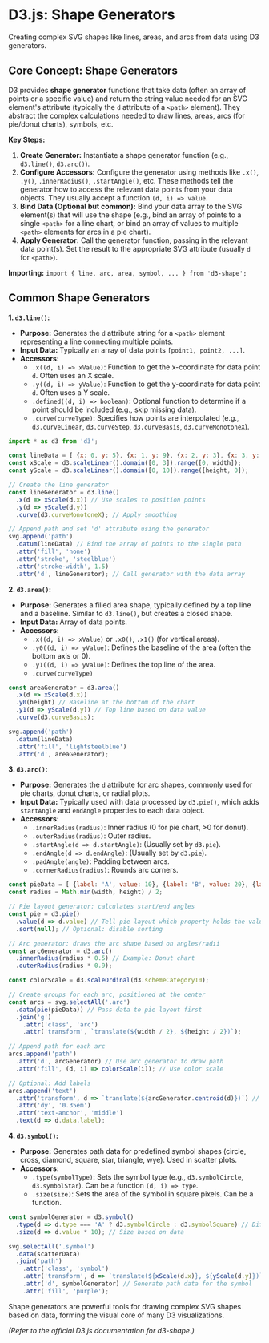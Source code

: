 # D3.js: Shape Generators

Creating complex SVG shapes like lines, areas, and arcs from data using D3 generators.

## Core Concept: Shape Generators

D3 provides **shape generator** functions that take data (often an array of points or a specific value) and return the string value needed for an SVG element's attribute (typically the `d` attribute of a `<path>` element). They abstract the complex calculations needed to draw lines, areas, arcs (for pie/donut charts), symbols, etc.

**Key Steps:**

1.  **Create Generator:** Instantiate a shape generator function (e.g., `d3.line()`, `d3.arc()`).
2.  **Configure Accessors:** Configure the generator using methods like `.x()`, `.y()`, `.innerRadius()`, `.startAngle()`, etc. These methods tell the generator how to access the relevant data points from your data objects. They usually accept a function `(d, i) => value`.
3.  **Bind Data (Optional but common):** Bind your data array to the SVG element(s) that will use the shape (e.g., bind an array of points to a single `<path>` for a line chart, or bind an array of values to multiple `<path>` elements for arcs in a pie chart).
4.  **Apply Generator:** Call the generator function, passing in the relevant data point(s). Set the result to the appropriate SVG attribute (usually `d` for `<path>`).

**Importing:** `import { line, arc, area, symbol, ... } from 'd3-shape';`

## Common Shape Generators

**1. `d3.line()`:**

*   **Purpose:** Generates the `d` attribute string for a `<path>` element representing a line connecting multiple points.
*   **Input Data:** Typically an array of data points `[point1, point2, ...]`.
*   **Accessors:**
    *   `.x((d, i) => xValue)`: Function to get the x-coordinate for data point `d`. Often uses an X scale.
    *   `.y((d, i) => yValue)`: Function to get the y-coordinate for data point `d`. Often uses a Y scale.
    *   `.defined((d, i) => boolean)`: Optional function to determine if a point should be included (e.g., skip missing data).
    *   `.curve(curveType)`: Specifies how points are interpolated (e.g., `d3.curveLinear`, `d3.curveStep`, `d3.curveBasis`, `d3.curveMonotoneX`).

```javascript
import * as d3 from 'd3';

const lineData = [ {x: 0, y: 5}, {x: 1, y: 9}, {x: 2, y: 3}, {x: 3, y: 7} ];
const xScale = d3.scaleLinear().domain([0, 3]).range([0, width]);
const yScale = d3.scaleLinear().domain([0, 10]).range([height, 0]);

// Create the line generator
const lineGenerator = d3.line()
  .x(d => xScale(d.x)) // Use scales to position points
  .y(d => yScale(d.y))
  .curve(d3.curveMonotoneX); // Apply smoothing

// Append path and set 'd' attribute using the generator
svg.append('path')
  .datum(lineData) // Bind the array of points to the single path
  .attr('fill', 'none')
  .attr('stroke', 'steelblue')
  .attr('stroke-width', 1.5)
  .attr('d', lineGenerator); // Call generator with the data array
```

**2. `d3.area()`:**

*   **Purpose:** Generates a filled area shape, typically defined by a top line and a baseline. Similar to `d3.line()`, but creates a closed shape.
*   **Input Data:** Array of data points.
*   **Accessors:**
    *   `.x((d, i) => xValue)` or `.x0()`, `.x1()` (for vertical areas).
    *   `.y0((d, i) => yValue)`: Defines the baseline of the area (often the bottom axis or 0).
    *   `.y1((d, i) => yValue)`: Defines the top line of the area.
    *   `.curve(curveType)`

```javascript
const areaGenerator = d3.area()
  .x(d => xScale(d.x))
  .y0(height) // Baseline at the bottom of the chart
  .y1(d => yScale(d.y)) // Top line based on data value
  .curve(d3.curveBasis);

svg.append('path')
  .datum(lineData)
  .attr('fill', 'lightsteelblue')
  .attr('d', areaGenerator);
```

**3. `d3.arc()`:**

*   **Purpose:** Generates the `d` attribute for arc shapes, commonly used for pie charts, donut charts, or radial plots.
*   **Input Data:** Typically used with data processed by `d3.pie()`, which adds `startAngle` and `endAngle` properties to each data object.
*   **Accessors:**
    *   `.innerRadius(radius)`: Inner radius (0 for pie chart, >0 for donut).
    *   `.outerRadius(radius)`: Outer radius.
    *   `.startAngle(d => d.startAngle)`: (Usually set by `d3.pie`).
    *   `.endAngle(d => d.endAngle)`: (Usually set by `d3.pie`).
    *   `.padAngle(angle)`: Padding between arcs.
    *   `.cornerRadius(radius)`: Rounds arc corners.

```javascript
const pieData = [ {label: 'A', value: 10}, {label: 'B', value: 20}, {label: 'C', value: 15} ];
const radius = Math.min(width, height) / 2;

// Pie layout generator: calculates start/end angles
const pie = d3.pie()
  .value(d => d.value) // Tell pie layout which property holds the value
  .sort(null); // Optional: disable sorting

// Arc generator: draws the arc shape based on angles/radii
const arcGenerator = d3.arc()
  .innerRadius(radius * 0.5) // Example: Donut chart
  .outerRadius(radius * 0.9);

const colorScale = d3.scaleOrdinal(d3.schemeCategory10);

// Create groups for each arc, positioned at the center
const arcs = svg.selectAll('.arc')
  .data(pie(pieData)) // Pass data to pie layout first
  .join('g')
    .attr('class', 'arc')
    .attr('transform', `translate(${width / 2}, ${height / 2})`);

// Append path for each arc
arcs.append('path')
  .attr('d', arcGenerator) // Use arc generator to draw path
  .attr('fill', (d, i) => colorScale(i)); // Use color scale

// Optional: Add labels
arcs.append('text')
  .attr('transform', d => `translate(${arcGenerator.centroid(d)})`) // Position text at arc centroid
  .attr('dy', '0.35em')
  .attr('text-anchor', 'middle')
  .text(d => d.data.label);
```

**4. `d3.symbol()`:**

*   **Purpose:** Generates path data for predefined symbol shapes (circle, cross, diamond, square, star, triangle, wye). Used in scatter plots.
*   **Accessors:**
    *   `.type(symbolType)`: Sets the symbol type (e.g., `d3.symbolCircle`, `d3.symbolStar`). Can be a function `(d, i) => type`.
    *   `.size(size)`: Sets the area of the symbol in square pixels. Can be a function.

```javascript
const symbolGenerator = d3.symbol()
  .type(d => d.type === 'A' ? d3.symbolCircle : d3.symbolSquare) // Different symbol based on data
  .size(d => d.value * 10); // Size based on data

svg.selectAll('.symbol')
  .data(scatterData)
  .join('path')
    .attr('class', 'symbol')
    .attr('transform', d => `translate(${xScale(d.x)}, ${yScale(d.y)})`) // Position symbol
    .attr('d', symbolGenerator) // Generate path data for the symbol
    .attr('fill', 'purple');
```

Shape generators are powerful tools for drawing complex SVG shapes based on data, forming the visual core of many D3 visualizations.

*(Refer to the official D3.js documentation for d3-shape.)*